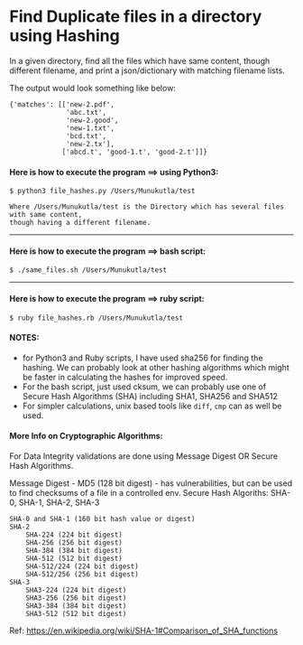 # Find Duplicate files in a directory using Hashing

In a given directory, find all the files which have same content, though different filename, and print a json/dictionary with matching filename lists.  

The output would look something like below:
```
{'matches': [['new-2.pdf',
              'abc.txt',
              'new-2.good',
              'new-1.txt',
              'bcd.txt',
              'new-2.tx'],
             ['abcd.t', 'good-1.t', 'good-2.t']]}
```


#### Here is how to execute the program ==> using Python3:
```
$ python3 file_hashes.py /Users/Munukutla/test

Where /Users/Munukutla/test is the Directory which has several files with same content,
though having a different filename.
```

---

#### Here is how to execute the program ==> bash script:
```
$ ./same_files.sh /Users/Munukutla/test
```

---

#### Here is how to execute the program ==> ruby script:
```
$ ruby file_hashes.rb /Users/Munukutla/test
```

#### NOTES:
*  for Python3 and Ruby scripts, I have used sha256 for finding the hashing.  We can probably look at other hashing algorithms which might be faster in calculating the hashes for improved speed.
*  For the bash script, just used cksum, we can probably use one of Secure Hash Algorithms (SHA) including SHA1, SHA256 and SHA512
*  For simpler calculations, unix based tools like `diff`, `cmp` can as well be used.

#### More Info on Cryptographic Algorithms:
For Data Integrity validations are done using Message Digest OR Secure Hash Algorithms.


Message Digest - MD5 (128 bit digest) - has vulnerabilities, but can be used to find checksums of a file in a controlled env.
Secure Hash Algoriths: SHA-0, SHA-1, SHA-2, SHA-3
```
SHA-0 and SHA-1 (160 bit hash value or digest)
SHA-2
    SHA-224 (224 bit digest)
    SHA-256 (256 bit digest)
    SHA-384 (384 bit digest)
    SHA-512 (512 bit digest)
    SHA-512/224 (224 bit digest)
    SHA-512/256 (256 bit digest)
SHA-3
    SHA3-224 (224 bit digest)
    SHA3-256 (256 bit digest)
    SHA3-384 (384 bit digest)
    SHA3-512 (512 bit digest)
```
Ref: https://en.wikipedia.org/wiki/SHA-1#Comparison_of_SHA_functions
